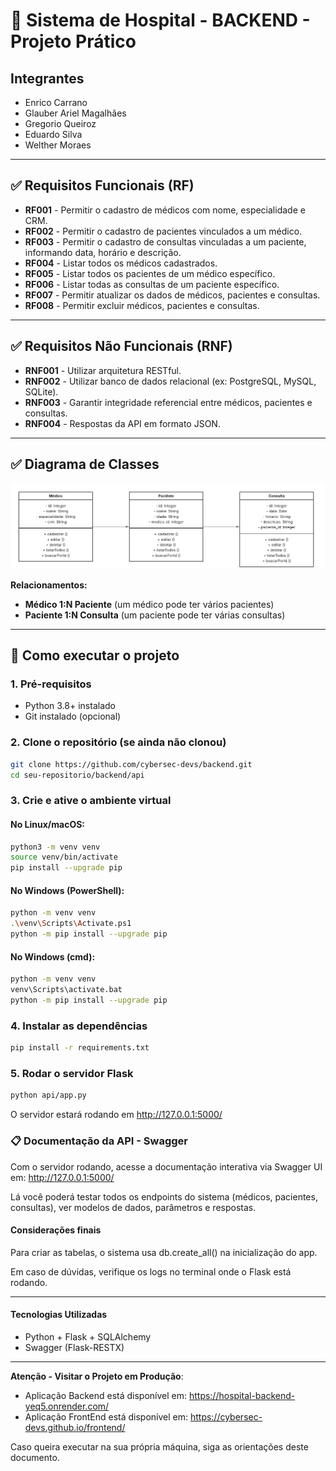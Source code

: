 # 🏥 Sistema de Hospital - BACKEND - Projeto Prático  

## Integrantes

- Enrico Carrano  
- Glauber Ariel Magalhães  
- Gregorio Queiroz  
- Eduardo Silva  
- Welther Moraes  

---

## ✅ Requisitos Funcionais (RF)

- **RF001** - Permitir o cadastro de médicos com nome, especialidade e CRM.  
- **RF002** - Permitir o cadastro de pacientes vinculados a um médico.  
- **RF003** - Permitir o cadastro de consultas vinculadas a um paciente, informando data, horário e descrição.  
- **RF004** - Listar todos os médicos cadastrados.  
- **RF005** - Listar todos os pacientes de um médico específico.  
- **RF006** - Listar todas as consultas de um paciente específico.  
- **RF007** - Permitir atualizar os dados de médicos, pacientes e consultas.  
- **RF008** - Permitir excluir médicos, pacientes e consultas.  

---

## ✅ Requisitos Não Funcionais (RNF)

- **RNF001** - Utilizar arquitetura RESTful.  
- **RNF002** - Utilizar banco de dados relacional (ex: PostgreSQL, MySQL, SQLite).  
- **RNF003** - Garantir integridade referencial entre médicos, pacientes e consultas.  
- **RNF004** - Respostas da API em formato JSON.  

---

## ✅ Diagrama de Classes

![Diagrama UML](Classe%20UML.png)

**Relacionamentos:**

- **Médico 1:N Paciente** (um médico pode ter vários pacientes)  
- **Paciente 1:N Consulta** (um paciente pode ter várias consultas)  

---

## 🚀 Como executar o projeto

### 1. Pré-requisitos

- Python 3.8+ instalado  
- Git instalado (opcional)  

### 2. Clone o repositório (se ainda não clonou)

```bash
git clone https://github.com/cybersec-devs/backend.git
cd seu-repositorio/backend/api
```

### 3. Crie e ative o ambiente virtual
#### No Linux/macOS:  
```bash
python3 -m venv venv  
source venv/bin/activate  
pip install --upgrade pip
```

#### No Windows (PowerShell):  
```bash
python -m venv venv  
.\venv\Scripts\Activate.ps1  
python -m pip install --upgrade pip
```
#### No Windows (cmd):   

```bash
python -m venv venv  
venv\Scripts\activate.bat  
python -m pip install --upgrade pip
```

### 4. Instalar as dependências
```bash
pip install -r requirements.txt
```

### 5. Rodar o servidor Flask
```bash
python api/app.py  
```

O servidor estará rodando em http://127.0.0.1:5000/

### 📋 Documentação da API - Swagger
Com o servidor rodando, acesse a documentação interativa via Swagger UI em: http://127.0.0.1:5000/

Lá você poderá testar todos os endpoints do sistema (médicos, pacientes, consultas), ver modelos de dados, parâmetros e respostas.


#### Considerações finais
Para criar as tabelas, o sistema usa db.create_all() na inicialização do app.

Em caso de dúvidas, verifique os logs no terminal onde o Flask está rodando.

---

#### Tecnologias Utilizadas
- Python + Flask + SQLAlchemy
- Swagger (Flask-RESTX)

---

**Atenção - Visitar o Projeto em Produção**: 

- Aplicação Backend está disponível em: <https://hospital-backend-yeq5.onrender.com/>
- Aplicação FrontEnd está disponível em: <https://cybersec-devs.github.io/frontend/>


Caso queira executar na sua própria máquina, siga as orientações deste documento.